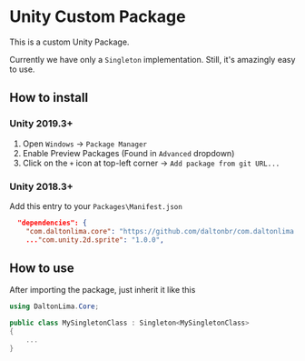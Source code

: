# Unity Custom Package

This is a custom Unity Package.

Currently we have only a `Singleton` implementation. Still, it's amazingly easy to use.

## How to install

### Unity 2019.3+

1. Open `Windows` -> `Package Manager`
2. Enable Preview Packages (Found in `Advanced` dropdown)
3. Click on the `+` icon at top-left corner -> `Add package from git URL...`

### Unity 2018.3+

Add this entry to your `Packages\Manifest.json`

```json
  "dependencies": {
    "com.daltonlima.core": "https://github.com/daltonbr/com.daltonlima.core.git",
    ..."com.unity.2d.sprite": "1.0.0",
```

## How to use

After importing the package, just inherit it like this

```csharp
using DaltonLima.Core;

public class MySingletonClass : Singleton<MySingletonClass>
{
    ...
}
```
